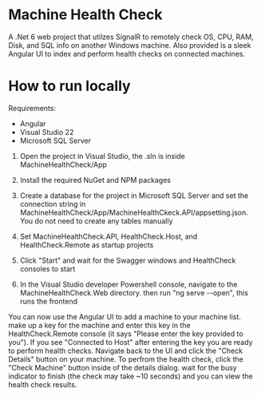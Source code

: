 # Machine Health Check

A .Net 6 web project that utilzes SignalR to remotely check OS, CPU, RAM, Disk, and SQL info on another Windows machine. Also provided is a sleek Angular UI to index and perform health checks on connected machines. 

# How to run locally
Requirements:
* Angular
* Visual Studio 22
* Microsoft SQL Server

1. Open the project in Visual Studio, the .sln is inside MachineHealthCheck/App

2. Install the required NuGet and NPM packages

3. Create a database for the project in Microsoft SQL Server and set the connection string in MachineHealthCheck/App/MachineHealthCkeck.API/appsetting.json. You do not need to create any tables manually

4. Set MachineHealthCheck.API, HealthCheck.Host, and HealthCheck.Remote as startup projects

5. Click "Start" and wait for the Swagger windows and HealthCheck consoles to start

6. In the Visual Studio developer Powershell console, navigate to the MachineHealthCheck.Web directory. then run "ng serve --open", this runs the frontend

You can now use the Angular UI to add a machine to your machine list. make up a key for the machine and enter this key in the HealthCheck.Remote console (it says "Please enter the key provided to you"). If you see "Connected to Host" after entering the key you are ready to perform health checks. Navigate back to the UI and click the "Check Details" button on your machine. To perfrom the health check, click the "Check Machine" button inside of the details dialog. wait for the busy indicator to finish (the check may take ~10 seconds) and you can view the health check results.

